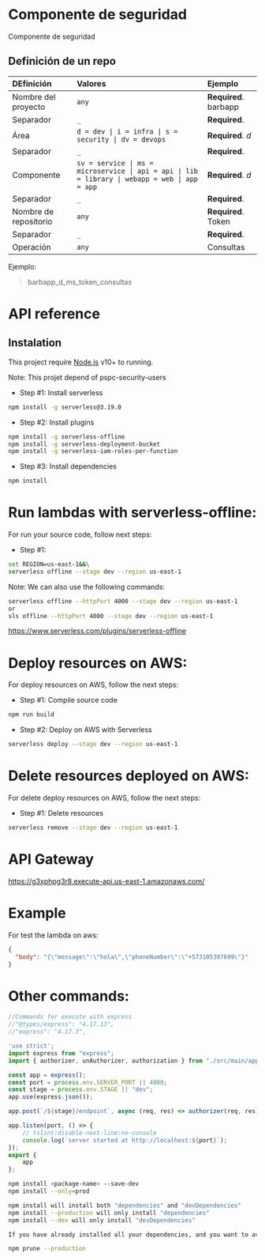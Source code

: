 # Componente de seguridad

Componente de seguridad


## Definición de un repo

| DEfinición | Valores | Ejemplo |
| :-------- | :------- | :------------------------- |
| Nombre del proyecto | `any` | **Required**. barbapp |
| Separador | `_` | **Required**. |
| Área | `d = dev \| i = infra \| s = security \| dv = devops` | **Required**. _d_ |
| Separador | `_` | **Required**. |
| Componente | `sv = service \| ms = microservice \| api = api \| lib = library \| webapp = web \| app = app` | **Required**. _d_ |
| Separador | `_` | **Required**. |
| Nombre de repositorio | `any` | **Required**. Token |
| Separador | `_` | **Required**. |
| Operación | `any` | Consultas |

Ejemplo:
> barbapp_d_ms_token_consultas


# API reference

## Instalation

This project require [Node.js](https://nodejs.org/) v10+ to running.

Note: This projet depend of pspc-security-users

- Step #1: Install serverless

```sh
npm install -g serverless@3.19.0
```

- Step #2: Install plugins

```sh
npm install -g serverless-offline
npm install -g serverless-deployment-bucket
npm install -g serverless-iam-roles-per-function
```
- Step #3: Install dependencies

```sh
npm install
```

# Run lambdas with serverless-offline:

For run your source code, follow next steps:

- Step #1:

```sh
set REGION=us-east-1&&\
serverless offline --stage dev --region us-east-1
```

Note: We can also use the following commands:
```sh
serverless offline --httpPort 4000 --stage dev --region us-east-1
or
sls offline --httpPort 4000 --stage dev --region us-east-1
```

https://www.serverless.com/plugins/serverless-offline


# Deploy resources on AWS:

For deploy resources on AWS, follow the next steps:

- Step #1: Compile source code

```sh
npm run build
```

- Step #2: Deploy on AWS with Serverless

```sh
serverless deploy --stage dev --region us-east-1
```

# Delete resources deployed on AWS:

For delete deploy resources on AWS, follow the next steps:

- Step #1: Delete resources

```sh
serverless remove --stage dev --region us-east-1
```

# API Gateway

https://g3xphpg3r8.execute-api.us-east-1.amazonaws.com/


# Example

For test the lambda on aws:

```json
{
  "body": "{\"message\":\"hola\",\"phoneNumber\":\"+573105397699\"}"
}
```

# Other commands:
```ts
//Commands for execute with express
//"@types/express": "4.17.13",
//"express": "4.17.3",

'use strict';
import express from "express";
import { authorizer, unAuthorizer, authorization } from "./src/main/application/routes/index.route";

const app = express();
const port = process.env.SERVER_PORT || 4000;
const stage = process.env.STAGE || "dev";
app.use(express.json());

app.post(`/${stage}/endpoint`, async (req, res) => authorizer(req, res));

app.listen(port, () => {
    // tslint:disable-next-line:no-console
    console.log(`server started at http://localhost:${port}`);
});
export { 
    app
};
```

```bash
npm install <package-name> --save-dev
npm install --only=prod

npm install will install both "dependencies" and "devDependencies"
npm install --production will only install "dependencies"
npm install --dev will only install "devDependencies"

If you have already installed all your dependencies, and you want to avoid having to download your production packages from NPM again, you can simply type:

npm prune --production
```
